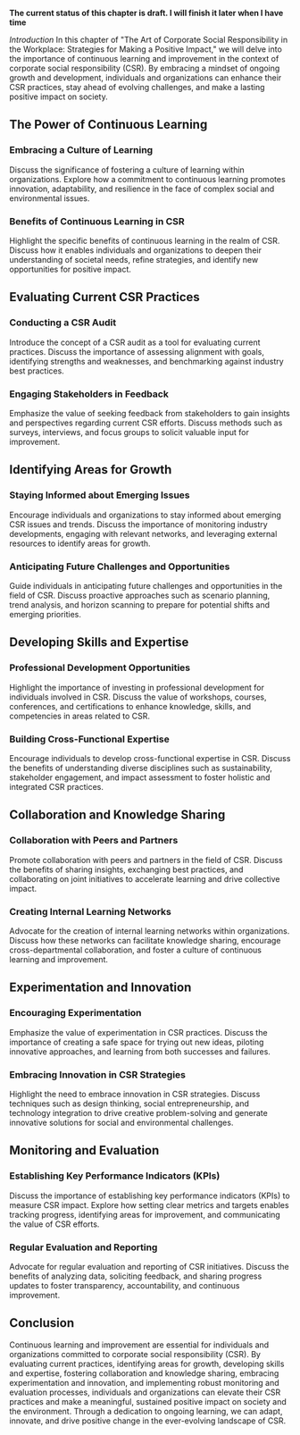 **The current status of this chapter is draft. I will finish it later when I have time**

*Introduction* In this chapter of "The Art of Corporate Social Responsibility in the Workplace: Strategies for Making a Positive Impact," we will delve into the importance of continuous learning and improvement in the context of corporate social responsibility (CSR). By embracing a mindset of ongoing growth and development, individuals and organizations can enhance their CSR practices, stay ahead of evolving challenges, and make a lasting positive impact on society.

The Power of Continuous Learning
--------------------------------

### Embracing a Culture of Learning

Discuss the significance of fostering a culture of learning within organizations. Explore how a commitment to continuous learning promotes innovation, adaptability, and resilience in the face of complex social and environmental issues.

### Benefits of Continuous Learning in CSR

Highlight the specific benefits of continuous learning in the realm of CSR. Discuss how it enables individuals and organizations to deepen their understanding of societal needs, refine strategies, and identify new opportunities for positive impact.

Evaluating Current CSR Practices
--------------------------------

### Conducting a CSR Audit

Introduce the concept of a CSR audit as a tool for evaluating current practices. Discuss the importance of assessing alignment with goals, identifying strengths and weaknesses, and benchmarking against industry best practices.

### Engaging Stakeholders in Feedback

Emphasize the value of seeking feedback from stakeholders to gain insights and perspectives regarding current CSR efforts. Discuss methods such as surveys, interviews, and focus groups to solicit valuable input for improvement.

Identifying Areas for Growth
----------------------------

### Staying Informed about Emerging Issues

Encourage individuals and organizations to stay informed about emerging CSR issues and trends. Discuss the importance of monitoring industry developments, engaging with relevant networks, and leveraging external resources to identify areas for growth.

### Anticipating Future Challenges and Opportunities

Guide individuals in anticipating future challenges and opportunities in the field of CSR. Discuss proactive approaches such as scenario planning, trend analysis, and horizon scanning to prepare for potential shifts and emerging priorities.

Developing Skills and Expertise
-------------------------------

### Professional Development Opportunities

Highlight the importance of investing in professional development for individuals involved in CSR. Discuss the value of workshops, courses, conferences, and certifications to enhance knowledge, skills, and competencies in areas related to CSR.

### Building Cross-Functional Expertise

Encourage individuals to develop cross-functional expertise in CSR. Discuss the benefits of understanding diverse disciplines such as sustainability, stakeholder engagement, and impact assessment to foster holistic and integrated CSR practices.

Collaboration and Knowledge Sharing
-----------------------------------

### Collaboration with Peers and Partners

Promote collaboration with peers and partners in the field of CSR. Discuss the benefits of sharing insights, exchanging best practices, and collaborating on joint initiatives to accelerate learning and drive collective impact.

### Creating Internal Learning Networks

Advocate for the creation of internal learning networks within organizations. Discuss how these networks can facilitate knowledge sharing, encourage cross-departmental collaboration, and foster a culture of continuous learning and improvement.

Experimentation and Innovation
------------------------------

### Encouraging Experimentation

Emphasize the value of experimentation in CSR practices. Discuss the importance of creating a safe space for trying out new ideas, piloting innovative approaches, and learning from both successes and failures.

### Embracing Innovation in CSR Strategies

Highlight the need to embrace innovation in CSR strategies. Discuss techniques such as design thinking, social entrepreneurship, and technology integration to drive creative problem-solving and generate innovative solutions for social and environmental challenges.

Monitoring and Evaluation
-------------------------

### Establishing Key Performance Indicators (KPIs)

Discuss the importance of establishing key performance indicators (KPIs) to measure CSR impact. Explore how setting clear metrics and targets enables tracking progress, identifying areas for improvement, and communicating the value of CSR efforts.

### Regular Evaluation and Reporting

Advocate for regular evaluation and reporting of CSR initiatives. Discuss the benefits of analyzing data, soliciting feedback, and sharing progress updates to foster transparency, accountability, and continuous improvement.

Conclusion
----------

Continuous learning and improvement are essential for individuals and organizations committed to corporate social responsibility (CSR). By evaluating current practices, identifying areas for growth, developing skills and expertise, fostering collaboration and knowledge sharing, embracing experimentation and innovation, and implementing robust monitoring and evaluation processes, individuals and organizations can elevate their CSR practices and make a meaningful, sustained positive impact on society and the environment. Through a dedication to ongoing learning, we can adapt, innovate, and drive positive change in the ever-evolving landscape of CSR.
